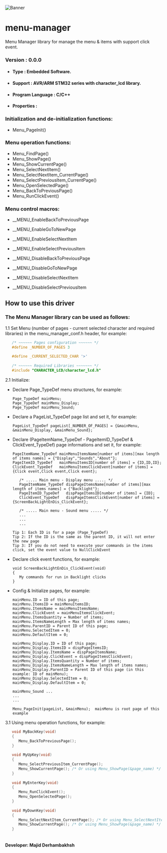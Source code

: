 ![Banner](Menu-Manager.png)

# menu-manager
Menu Manager library for manage the menu &amp; items with support click event.

### Version : 0.0.0

- #### Type : Embedded Software.

- #### Support : AVR/ARM STM32 series with character_lcd library.

- #### Program Language : C/C++

- #### Properties :

### Initialization and de-initialization functions:
- Menu_PageInit()

### Menu operation functions:
- Menu_FindPage()
- Menu_ShowPage()
- Menu_ShowCurrentPage()
- Menu_SelectNextItem()
- Menu_SelectNextItem_CurrentPage()
- Menu_SelectPreviousItem_CurrentPage()
- Menu_OpenSelectedPage()
- Menu_BackToPreviousPage()
- Menu_RunClickEvent()

### Menu control macros:
- __MENU_EnableBackToPreviousPage
- __MENU_EnableGoToNewPage
- __MENU_EnableSelectNextItem
- __MENU_EnableSelectPreviousItem

- __MENU_DisableBackToPreviousPage
- __MENU_DisableGoToNewPage
- __MENU_DisableSelectNextItem
- __MENU_DisableSelectPreviousItem

## How to use this driver

### The Menu Manager library can be used as follows:
1.1  Set Menu (number of pages - current selected character and required libraries) in the menu_manager_conf.h header, for example:  
```c++
   /* ~~~~~~ Pages configuration ~~~~~~ */
   #define _NUMBER_OF_PAGES 3
   
   #define _CURRENT_SELECTED_CHAR '>'
   
   /* ~~~~~~ Required Libraries ~~~~~~~ */ 
   #include "CHARACTER_LCD/character_lcd.h"
```       
2.1  Initialize:  
-  Declare Page_TypeDef menu structures, for example:  

       Page_TypeDef mainMenu;
       Page_TypeDef mainMenu_Display;
       Page_TypeDef mainMenu_Sound;
       
-  Declare a PageList_TypeDef page list and set it, for example:

       PageList_TypeDef pageList[_NUMBER_OF_PAGES] = {&mainMenu, &mainMenu_Display, &mainMenu_Sound};

-  Declare (PageItemName_TypeDef - PageItemID_TypeDef & ClickEvent_TypeDef) page informations and set it, for example:

       PageItemName_TypeDef mainMenuItemsName[number of items][max length of items names] = {"Display","Sounds","About"};
       PageItemID_TypeDef   mainMenuItemsID[number of items] = {ID,ID,ID}; 
       ClickEvent_TypeDef   mainMenuItemsClickEvent[number of items] = {Click event,Click event,Click event};
       
          /* ..... Main menu - Display menu ..... */
          PageItemName_TypeDef dispPageItemsName[number of items][max length of items names] = {"Backlight"};
          PageItemID_TypeDef   dispPageItemsID[number of items] = {ID};
          ClickEvent_TypeDef   dispPageItemsClickEvent[number of items] = {ScreenBackLightEnDis_ClickEvent};
          
          /* ..... Main menu - Sound menu ..... */
          ...
          ...
          ...
          
       Tip 1: Each ID is for a page (Page_TypeDef)
       Tip 2: If the ID is the same as the parent ID, it will not enter the new page
       Tip 3: If you do not need to execute your commands in the items click, set the event value to NullClickEvent

-  Declare click event functions, for example:

       void ScreenBackLightEnDis_ClickEvent(void)
       {
          My commands for run in Backlight clicks
       }
       
-  Config & Initialize pages, for example:

       mainMenu.ID = ID of this page;
       mainMenu.ItemsID = mainMenuItemsID;
       mainMenu.ItemsName = mainMenuItemsName;
       mainMenu.ClickEvent = mainMenuItemsClickEvent;
       mainMenu.ItemsQuantity = Number of items;
       mainMenu.ItemsNameLength = Max length of items names;
       mainMenu.ParentID = Parent ID of this page;
       mainMenu.SelectedItem = 0;
       mainMenu.DefaultItem = 0;
       
       mainMenu_Display.ID = ID of this page;
       mainMenu_Display.ItemsID = dispPageItemsID;
       mainMenu_Display.ItemsName = dispPageItemsName;
       mainMenu_Display.ClickEvent = dispPageItemsClickEvent;
       mainMenu_Display.ItemsQuantity = Number of items;
       mainMenu_Display.ItemsNameLength = Max length of items names;
       mainMenu_Display.ParentID = Parent ID of this page (in this example: ID of mainMenu);
       mainMenu_Display.SelectedItem = 0;
       mainMenu_Display.DefaultItem = 0;
       
       mainMenu_Sound ...
       ...
       ...
       
       Menu_PageInit(pageList, &mainMenu);  mainMenu is root page of this example

3.1  Using menu operation functions, for example:  
```c++
   void MyBackKey(void)
   {
      Menu_BackToPreviousPage();
   }
       
   void MyUpKey(void)
   {
      Menu_SelectPreviousItem_CurrentPage();
      Menu_ShowCurrentPage(); /* Or using Menu_ShowPage(&page_name) */
   }
       
   void MyEnterKey(void)
   {
      Menu_RunClickEvent();
      Menu_OpenSelectedPage();
   }
       
   void MyDownKey(void)
   {
      Menu_SelectNextItem_CurrentPage(); /* Or using Menu_SelectNextItem(&page_name) */
      Menu_ShowCurrentPage(); /* Or using Menu_ShowPage(&page_name) */
   }
       
```

#### Developer: Majid Derhambakhsh
